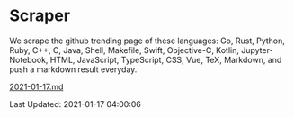 # Scraper

We scrape the github trending page of these languages: Go, Rust, Python, Ruby, C++, C, Java, Shell, Makefile, Swift, Objective-C, Kotlin, Jupyter-Notebook, HTML, JavaScript, TypeScript, CSS, Vue, TeX, Markdown, and push a markdown result everyday.

[2021-01-17.md](https://github.com/yangwenmai/github-trending-backup/blob/master/2021-01-17.md)

Last Updated: 2021-01-17 04:00:06
